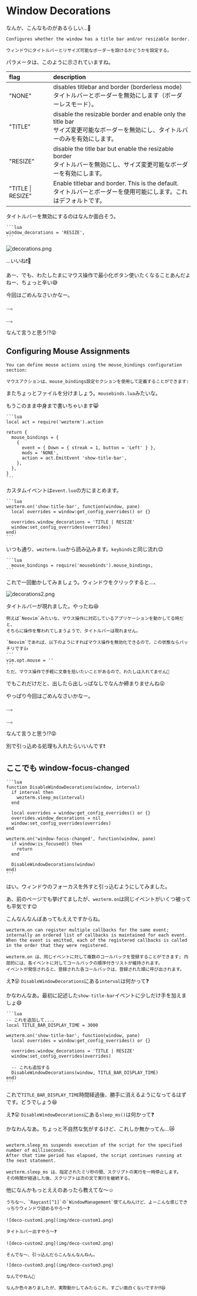 # Window Decorations

なんか、こんなものがあるらしい...🤔

```admonish info title="[window_decorations](https://wezfurlong.org/wezterm/config/lua/config/window_decorations.html)"
Configures whether the window has a title bar and/or resizable border.

ウィンドウにタイトルバーとリサイズ可能なボーダーを設けるかどうかを設定する。
```

パラメータは、このように示されていますね。

|flag|description|
|:---|:---|
"NONE" | disables titlebar and border (borderless mode)<br>タイトルバーとボーダーを無効にします（ボーダーレスモード）。
"TITLE" |disable the resizable border and enable only the title bar<br>サイズ変更可能なボーダーを無効にし、タイトルバーのみを有効にします。
"RESIZE" | disable the title bar but enable the resizable border<br>タイトルバーを無効にし、サイズ変更可能なボーダーを有効にします。
"TITLE \| RESIZE" | Enable titlebar and border. This is the default.<br>タイトルバーとボーダーを使用可能にします。これはデフォルトです。

タイトルバーを無効にするのはなんか面白そう。

~~~admonish example title="wezterm.lua"
```lua
window_decorations = 'RESIZE',
```
~~~

![decorations.png](img/decorations.png)

...いいね❗🤩


あー、でも、わたしたまにマウス操作で最小化ボタン使いたくなることあんだよねー、ちょっと辛い😅

今回はごめんなさいかなー。

...。

...。

なんて言うと思う⁉️😝

## Configuring Mouse Assignments

```admonish info title="[Mouse Binding](https://wezfurlong.org/wezterm/config/mouse.html#configuring-mouse-assignments)"
You can define mouse actions using the mouse_bindings configuration section:

マウスアクションは、mouse_bindings設定セクションを使用して定義することができます:
```

またちょっとファイルを分けましょう。`mousebinds.lua`みたいな。

もうこのまま中身まで書いちゃいます😸

~~~admonish example title="mousebinds.lua"
```lua
local act = require('wezterm').action

return {
  mouse_bindings = {
    {
      event = { Down = { streak = 1, button = 'Left' } },
      mods = 'NONE',
      action = act.EmitEvent 'show-title-bar',
    },
  },
}
```
~~~

カスタムイベントは`event.lua`の方にまとめます。

~~~admonish example title="event.lua"
```lua
wezterm.on('show-title-bar', function(window, pane)
  local overrides = window:get_config_overrides() or {}

  overrides.window_decorations = 'TITLE | RESIZE'
  window:set_config_overrides(overrides)
end)
```
~~~

いつも通り、`wezterm.lua`から読み込みます。`keybinds`と同じ流れ😌

~~~admonish example title="wezterm.lua"
```lua
  mouse_bindings = require('mousebinds').mouse_bindings,
```
~~~

これで一回動かしてみましょう。ウィンドウをクリックすると...、

![decorations2.png](img/decorations2.png)

タイトルバーが現れました。やったね😆

~~~admonish tip
例えば`Neovim`みたいな、マウス操作に対応しているアプリケーションを動かしてる時だと、
そちらに操作を奪われてしまうようで、タイトルバーは現れません。

`Neovim`であれば、以下のようにすればマウス操作を無効化できるので、この状態ならバッチリです👍
```
vim.opt.mouse = ''
```
ただ、マウス操作で手軽に文章を拾いたいことがあるので、わたしは入れてません🥳
~~~

でもこれだけだと、出したら出しっぱなしでなんか締まりませんね😮

やっぱり今回はごめんなさいかなー。

...。

...。

なんて言うと思う⁉️😝

別で引っ込める処理も入れたらいいんです❗

## ここでも window-focus-changed

~~~admonish example title="event.lua"
```lua
function DisableWindowDecorations(window, interval)
  if interval then
    wezterm.sleep_ms(interval)
  end

  local overrides = window:get_config_overrides() or {}
  overrides.window_decorations = nil
  window:set_config_overrides(overrides)
end

wezterm.on('window-focus-changed', function(window, pane)
  if window:is_focused() then
    return
  end

  DisableWindowDecorations(window)
end)
```
~~~

はい。ウィンドウのフォーカスを外すと引っ込むようにしてみました。

あ、前のページでも挙げてましたが、`wezterm.on`は同じイベントがいくつ被っても平気です😉

こんなんなんぼあってもええですからね。

```admonish info title="[wezterm.on(event_name, callback)](https://wezfurlong.org/wezterm/config/lua/wezterm/on.html)"
wezterm.on can register multiple callbacks for the same event; internally an ordered list of callbacks is maintained for each event.
When the event is emitted, each of the registered callbacks is called in the order that they were registered.

wezterm.on は、同じイベントに対して複数のコールバックを登録することができます; 内部的には、各イベントに対してコールバックの順序付きリストが維持されます。
イベントが発信されると、登録された各コールバックは、登録された順に呼び出されます。
```

え❓😮 `DisableWindowDecorations`にある`interval`は何かって❓

かなわんなあ。最初に記述した`show-title-bar`イベントに少しだけ手を加えましょ😄

~~~admonish example title="event.lua"
```lua
-- これを追加して...、
local TITLE_BAR_DISPLAY_TIME = 3000

wezterm.on('show-title-bar', function(window, pane)
  local overrides = window:get_config_overrides() or {}

  overrides.window_decorations = 'TITLE | RESIZE'
  window:set_config_overrides(overrides)

  -- これも追加する
  DisableWindowDecorations(window, TITLE_BAR_DISPLAY_TIME)
end)
```
~~~

これで`TITLE_BAR_DISPLAY_TIME`時間経過後、勝手に消えるようになってるはずです。どうでしょう😆

え❓😮 `DisableWindowDecorations`にある`sleep_ms()`は何かって❓

かなわんなあ。ちょっと不自然な気がするけど、これしか無かってん...😿

```admonish info title="[wezterm.sleep_ms(milliseconds)](https://wezfurlong.org/wezterm/config/lua/wezterm/sleep_ms.html)"

wezterm.sleep_ms suspends execution of the script for the specified number of milliseconds.
After that time period has elapsed, the script continues running at the next statement.

wezterm.sleep_ms は、指定されたミリ秒の間、スクリプトの実行を一時停止します。
その時間が経過した後、スクリプトは次の文で実行を継続する。
```

他になんかもっとええのあったら教えてな〜☺️


```admonish note
うちな〜、`Raycast[^1]`の`WindowManagement`使てんねんけど、よーこんな感じできっちりウィンドウ詰めるやろ〜❓

![deco-custom1.png](img/deco-custom1.png)

タイトルバー出すやろ〜❓

![deco-custom2.png](img/deco-custom2.png)

そんでな〜、引っ込んだらこんなんなんねん。

![deco-custom3.png](img/deco-custom3.png)

なんでやねん🫱
```

```admonish success
なんか色々ありましたが、実際動かしてみたらこれ、すごい面白くないですか⁉️😆
```

[^1]: [https://www.raycast.com](https://www.raycast.com)

